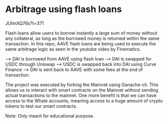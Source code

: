 # Arbitrage using flash loans

JUhnXQ76s?t=371

Flash loans allow users to borrow instantly a large sum of money without any collateral, as long as the borrowed money is returned within the same transaction. In this repo, AAVE flash loans are being used to execute the same arbitrage logic as seen in the youtube video by Finematics.

--> DAI is borrowed from AAVE using flash loan 
--> DAI is swapped for USDC through Uniswap
--> USDC is swapped back into DAI using Curve Finance
--> DAI is sent back to AAVE with some fees at the end of transaction.

The project was executed by forking the Mainnet using Ganache-cli. This allows us to interact with smart contracts on the Mainnet without sending actual transactions to the mainnet. One more benefit is that we can have access to the Whale accounts, meaning access to a huge amount of crypto tokens to test our smart contracts.

Note: Only meant for educational purpose. 
